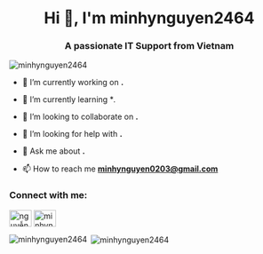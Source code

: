 <h1 align="center">Hi 👋, I'm minhynguyen2464</h1>
<h3 align="center">A passionate IT Support from Vietnam</h3>

<p align="left"> <img src="https://komarev.com/ghpvc/?username=minhynguyen2464&label=Profile%20views&color=0e75b6&style=flat" alt="minhynguyen2464" /> </p>

- 🔭 I’m currently working on **.**

- 🌱 I’m currently learning **.*

- 👯 I’m looking to collaborate on **.**

- 🤝 I’m looking for help with **.**

- 💬 Ask me about **.**

- 📫 How to reach me **minhynguyen0203@gmail.com**

<h3 align="left">Connect with me:</h3>
<p align="left">
<a href="https://linkedin.com/in/nguyễn-minh-ý-a5582626a" target="blank"><img align="center" src="https://raw.githubusercontent.com/rahuldkjain/github-profile-readme-generator/master/src/images/icons/Social/linked-in-alt.svg" alt="nguyễn-minh-ý-a5582626a" height="30" width="40" /></a>
<a href="https://instagram.com/minhynguyen_2464" target="blank"><img align="center" src="https://raw.githubusercontent.com/rahuldkjain/github-profile-readme-generator/master/src/images/icons/Social/instagram.svg" alt="minhynguyen_2464" height="30" width="40" /></a>
</p>

<p><img align="left" src="https://github-readme-stats.vercel.app/api/top-langs?username=minhynguyen2464&show_icons=true&locale=en&layout=compact" alt="minhynguyen2464" /></p>

<p>&nbsp;<img align="center" src="https://github-readme-stats.vercel.app/api?username=minhynguyen2464&show_icons=true&locale=en" alt="minhynguyen2464" /></p>
